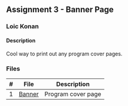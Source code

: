 ## Assignment 3 - Banner Page

### Loic Konan

#### Description

Cool way to print out any program cover pages.

### Files

|  #  | File             | Description        |
| :-: | ---------------- | ------------------ |
|  1  | [Banner](Banner) | Program cover page |

